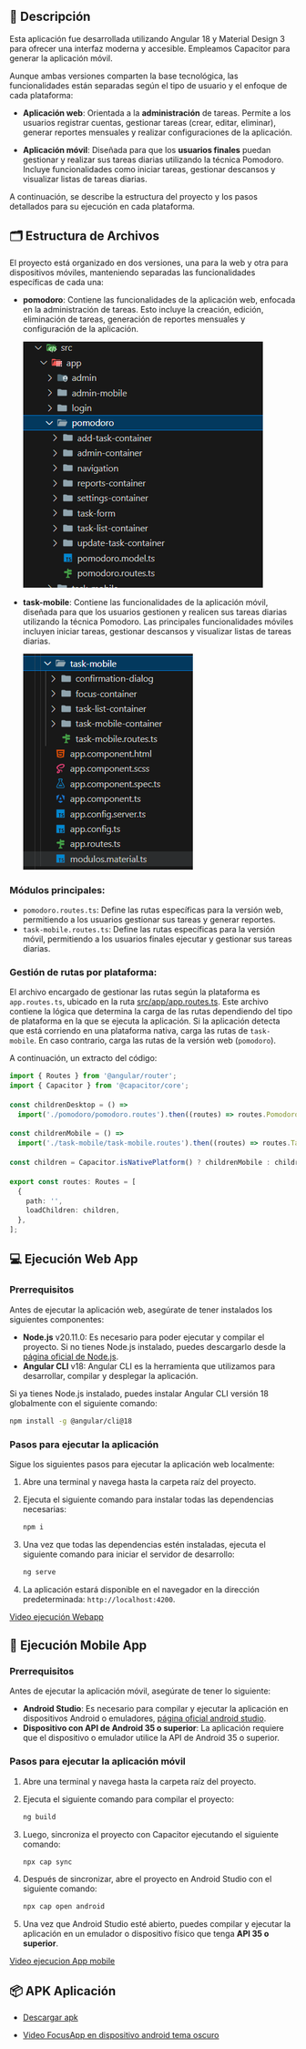 
##  📝 Descripción
Esta aplicación fue desarrollada utilizando Angular 18 y Material Design 3 para ofrecer una interfaz moderna y accesible. Empleamos Capacitor para generar la aplicación móvil.

Aunque ambas versiones comparten la base tecnológica, las funcionalidades están separadas según el tipo de usuario y el enfoque de cada plataforma:

- **Aplicación web**: Orientada a la **administración** de tareas. Permite a los usuarios registrar cuentas, gestionar tareas (crear, editar, eliminar), generar reportes mensuales y realizar configuraciones de la aplicación.
  
- **Aplicación móvil**: Diseñada para que los **usuarios finales** puedan gestionar y realizar sus tareas diarias utilizando la técnica Pomodoro. Incluye funcionalidades como iniciar tareas, gestionar descansos y visualizar listas de tareas diarias.

A continuación, se describe la estructura del proyecto y los pasos detallados para su ejecución en cada plataforma.

##  🗂️ Estructura de Archivos

El proyecto está organizado en dos versiones, una para la web y otra para dispositivos móviles, manteniendo separadas las funcionalidades específicas de cada una:

- **pomodoro**: Contiene las funcionalidades de la aplicación web, enfocada en la administración de tareas. Esto incluye la creación, edición, eliminación de tareas, generación de reportes mensuales y configuración de la aplicación.

    ![](./imagenes-md/archivosWebApp.png)

- **task-mobile**: Contiene las funcionalidades de la aplicación móvil, diseñada para que los usuarios gestionen y realicen sus tareas diarias utilizando la técnica Pomodoro. Las principales funcionalidades móviles incluyen iniciar tareas, gestionar descansos y visualizar listas de tareas diarias.

    ![](./imagenes-md\archivosMobile.png)

### Módulos principales:

- `pomodoro.routes.ts`: Define las rutas específicas para la versión web, permitiendo a los usuarios gestionar sus tareas y generar reportes.
- `task-mobile.routes.ts`: Define las rutas específicas para la versión móvil, permitiendo a los usuarios finales ejecutar y gestionar sus tareas diarias.

### Gestión de rutas por plataforma:

El archivo encargado de gestionar las rutas según la plataforma es `app.routes.ts`, ubicado en la ruta [src/app/app.routes.ts](./src/app/app.routes.ts). Este archivo contiene la lógica que determina la carga de las rutas dependiendo del tipo de plataforma en la que se ejecuta la aplicación. Si la aplicación detecta que está corriendo en una plataforma nativa, carga las rutas de `task-mobile`. En caso contrario, carga las rutas de la versión web (`pomodoro`).

A continuación, un extracto del código:

```typescript
import { Routes } from '@angular/router';
import { Capacitor } from '@capacitor/core';

const childrenDesktop = () =>
  import('./pomodoro/pomodoro.routes').then((routes) => routes.PomodoroRoutes);

const childrenMobile = () =>
  import('./task-mobile/task-mobile.routes').then((routes) => routes.TaskMobileRoutes);

const children = Capacitor.isNativePlatform() ? childrenMobile : childrenDesktop;

export const routes: Routes = [
  {
    path: '',
    loadChildren: children,
  },
];
```

## 💻  Ejecución Web App

### Prerrequisitos

Antes de ejecutar la aplicación web, asegúrate de tener instalados los siguientes componentes:

- **Node.js** v20.11.0: Es necesario para poder ejecutar y compilar el proyecto. Si no tienes Node.js instalado, puedes descargarlo desde la [página oficial de Node.js](https://nodejs.org/).
- **Angular CLI** v18: Angular CLI es la herramienta que utilizamos para desarrollar, compilar y desplegar la aplicación. 

Si ya tienes Node.js instalado, puedes instalar Angular CLI versión 18 globalmente con el siguiente comando:

```bash
npm install -g @angular/cli@18
```

### Pasos para ejecutar la aplicación

Sigue los siguientes pasos para ejecutar la aplicación web localmente:

1. Abre una terminal y navega hasta la carpeta raíz del proyecto.
2. Ejecuta el siguiente comando para instalar todas las dependencias necesarias:

   ```bash
   npm i
   ```

3. Una vez que todas las dependencias estén instaladas, ejecuta el siguiente comando para iniciar el servidor de desarrollo:

   ```bash
   ng serve
   ```

4. La aplicación estará disponible en el navegador en la dirección predeterminada: `http://localhost:4200`.

[Video ejecución Webapp](https://drive.google.com/file/d/1cl0oXYmFshnwpeVA2-58UNBy2pKenvb_/view?usp=sharing)


##  📱 Ejecución Mobile App

### Prerrequisitos

Antes de ejecutar la aplicación móvil, asegúrate de tener lo siguiente:

- **Android Studio**: Es necesario para compilar y ejecutar la aplicación en dispositivos Android o emuladores, [página oficial android studio](https://developer.android.com/studio?hl=es-419#get-android-studio).
- **Dispositivo con API de Android 35 o superior**: La aplicación requiere que el dispositivo o emulador utilice la API de Android 35 o superior.

### Pasos para ejecutar la aplicación móvil

1. Abre una terminal y navega hasta la carpeta raíz del proyecto.
2. Ejecuta el siguiente comando para compilar el proyecto:

   ```bash
   ng build
   ```

3. Luego, sincroniza el proyecto con Capacitor ejecutando el siguiente comando:

   ```bash
   npx cap sync
   ```

4. Después de sincronizar, abre el proyecto en Android Studio con el siguiente comando:

   ```bash
   npx cap open android
   ```

5. Una vez que Android Studio esté abierto, puedes compilar y ejecutar la aplicación en un emulador o dispositivo físico que tenga **API 35 o superior**.

[Video ejecucion App mobile](https://drive.google.com/file/d/1GydTZwkZvGHdOZQRTaGpjqTM2Kt_TyOa/view?usp=sharing)

## 📦 APK Aplicación

- [Descargar apk](./apk/focusapp.apk)

- [Video FocusApp en dispositivo android tema oscuro](https://drive.google.com/file/d/1kTk54--J2zPJyqyJqVZ-y_SCgOHmmHsc/view?usp=sharing)
